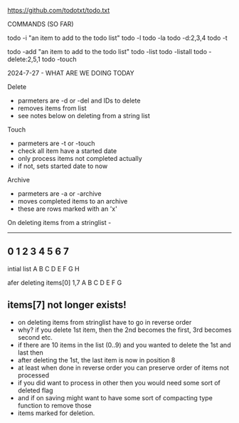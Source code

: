 https://github.com/todotxt/todo.txt

COMMANDS (SO FAR)

todo -i "an item to add to the todo list"
todo -l
todo -la
todo -d:2,3,4
todo -t

todo -add "an item to add to the todo list"
todo -list
todo -listall
todo -delete:2,5,1
todo -touch


2024-7-27 - WHAT ARE WE DOING TODAY

Delete
- parmeters are -d or -del and IDs to delete
- removes items from list
- see notes below on deleting from a string list

Touch
- parmeters are -t or -touch
- check all item have a started date
- only process items not completed actually
- if not, sets started date to now

Archive
- parmeters are -a or -archive
- moves completed items to an archive
- these are rows marked with an 'x'

On deleting items from a stringlist -

-------------------------------------------------------------------------------
0 1 2 3 4 5 6 7
-------------------------------------------------------------------------------
intial list
A B C D E F G H

afer deleting items[0]     1,7
A B C D E F G

items[7] not longer exists!
-------------------------------------------------------------------------------

- on deleting items from stringlist have to go in reverse order
- why? if you delete 1st item, then the 2nd becomes the first, 3rd becomes second etc.
- if there are 10 items in the list (0..9) and you wanted to delete the 1st and last then
- after deleting the 1st, the last item is now in position 8
- at least when done in reverse order you can preserve order of items not processed
- if you did want to process in other then you would need some sort of deleted flag
- and if on saving might want to have some sort of compacting type function to remove those
- items marked for deletion.
